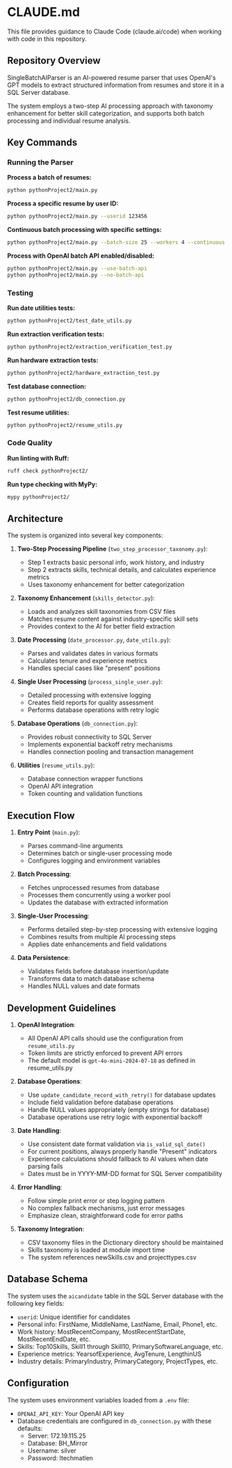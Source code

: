 # CLAUDE.md

This file provides guidance to Claude Code (claude.ai/code) when working with code in this repository.

## Repository Overview

SingleBatchAIParser is an AI-powered resume parser that uses OpenAI's GPT models to extract structured information from resumes and store it in a SQL Server database.

The system employs a two-step AI processing approach with taxonomy enhancement for better skill categorization, and supports both batch processing and individual resume analysis.

## Key Commands

### Running the Parser

**Process a batch of resumes:**
```bash
python pythonProject2/main.py
```

**Process a specific resume by user ID:**
```bash
python pythonProject2/main.py --userid 123456
```

**Continuous batch processing with specific settings:**
```bash
python pythonProject2/main.py --batch-size 25 --workers 4 --continuous --interval 300
```

**Process with OpenAI batch API enabled/disabled:**
```bash
python pythonProject2/main.py --use-batch-api
python pythonProject2/main.py --no-batch-api
```

### Testing

**Run date utilities tests:**
```bash
python pythonProject2/test_date_utils.py
```

**Run extraction verification tests:**
```bash
python pythonProject2/extraction_verification_test.py
```

**Run hardware extraction tests:**
```bash
python pythonProject2/hardware_extraction_test.py
```

**Test database connection:**
```bash
python pythonProject2/db_connection.py
```

**Test resume utilities:**
```bash
python pythonProject2/resume_utils.py
```

### Code Quality

**Run linting with Ruff:**
```bash
ruff check pythonProject2/
```

**Run type checking with MyPy:**
```bash
mypy pythonProject2/
```

## Architecture

The system is organized into several key components:

1. **Two-Step Processing Pipeline** (`two_step_processor_taxonomy.py`):
   - Step 1 extracts basic personal info, work history, and industry
   - Step 2 extracts skills, technical details, and calculates experience metrics
   - Uses taxonomy enhancement for better categorization

2. **Taxonomy Enhancement** (`skills_detector.py`):
   - Loads and analyzes skill taxonomies from CSV files
   - Matches resume content against industry-specific skill sets
   - Provides context to the AI for better field extraction

3. **Date Processing** (`date_processor.py`, `date_utils.py`):
   - Parses and validates dates in various formats
   - Calculates tenure and experience metrics
   - Handles special cases like "present" positions

4. **Single User Processing** (`process_single_user.py`):
   - Detailed processing with extensive logging
   - Creates field reports for quality assessment
   - Performs database operations with retry logic

5. **Database Operations** (`db_connection.py`):
   - Provides robust connectivity to SQL Server
   - Implements exponential backoff retry mechanisms
   - Handles connection pooling and transaction management

6. **Utilities** (`resume_utils.py`):
   - Database connection wrapper functions
   - OpenAI API integration
   - Token counting and validation functions

## Execution Flow

1. **Entry Point** (`main.py`):
   - Parses command-line arguments
   - Determines batch or single-user processing mode
   - Configures logging and environment variables

2. **Batch Processing**:
   - Fetches unprocessed resumes from database
   - Processes them concurrently using a worker pool
   - Updates the database with extracted information

3. **Single-User Processing**:
   - Performs detailed step-by-step processing with extensive logging
   - Combines results from multiple AI processing steps
   - Applies date enhancements and field validations

4. **Data Persistence**:
   - Validates fields before database insertion/update
   - Transforms data to match database schema
   - Handles NULL values and date formats

## Development Guidelines

1. **OpenAI Integration**:
   - All OpenAI API calls should use the configuration from `resume_utils.py`
   - Token limits are strictly enforced to prevent API errors
   - The default model is `gpt-4o-mini-2024-07-18` as defined in resume_utils.py

2. **Database Operations**:
   - Use `update_candidate_record_with_retry()` for database updates
   - Include field validation before database operations
   - Handle NULL values appropriately (empty strings for database)
   - Database operations use retry logic with exponential backoff

3. **Date Handling**:
   - Use consistent date format validation via `is_valid_sql_date()`
   - For current positions, always properly handle "Present" indicators
   - Experience calculations should fallback to AI values when date parsing fails
   - Dates must be in YYYY-MM-DD format for SQL Server compatibility

4. **Error Handling**:
   - Follow simple print error or step logging pattern
   - No complex fallback mechanisms, just error messages
   - Emphasize clean, straightforward code for error paths

5. **Taxonomy Integration**:
   - CSV taxonomy files in the Dictionary directory should be maintained
   - Skills taxonomy is loaded at module import time
   - The system references newSkills.csv and projecttypes.csv

## Database Schema

The system uses the `aicandidate` table in the SQL Server database with the following key fields:

- `userid`: Unique identifier for candidates
- Personal info: FirstName, MiddleName, LastName, Email, Phone1, etc.
- Work history: MostRecentCompany, MostRecentStartDate, MostRecentEndDate, etc.
- Skills: Top10Skills, Skill1 through Skill10, PrimarySoftwareLanguage, etc.
- Experience metrics: YearsofExperience, AvgTenure, LengthinUS
- Industry details: PrimaryIndustry, PrimaryCategory, ProjectTypes, etc.

## Configuration

The system uses environment variables loaded from a `.env` file:
- `OPENAI_API_KEY`: Your OpenAI API key
- Database credentials are configured in `db_connection.py` with these defaults:
  - Server: 172.19.115.25
  - Database: BH_Mirror
  - Username: silver
  - Password: ltechmatlen